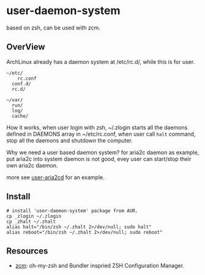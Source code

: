 user-daemon-system
====================

based on zsh, can be used with zcm.

OverView
--------

ArchLinux already has a daemon system at /etc/rc.d/, while this is for user.

	~/etc/
		rc.conf
	  conf.d/
	  rc.d/

	~/var/
	  run/
	  log/
	  cache/

How it works, when user login with zsh, ~/.zlogin starts all the daemons defined in DAEMONS array in ~/etc/rc.conf, when user call `halt` command, stop all the daemons and shutdown the computer.

Why we need a user based daemon system? for aria2c daemon as example, put aria2c into system daemon is not good, evey user can start/stop their own aria2c daemon.

more see [user-aria2cd](https://github.com/GutenYe/user-aria2cd) for an example.

Install
-------

	# install 'user-daemon-system' package from AUR.
	cp _zlogin ~/.zlogin
	cp _zhalt ~/.zhalt
	alias halt="/bin/zsh ~/.zhalt 2>/dev/null; sudo halt"
	alias reboot="/bin/zsh ~/.zhalt 2>/dev/null; sudo reboot"

Resources
---------

* [zcm](https://github.com/zcm/zcm): oh-my-zsh and Bundler inspried ZSH Configuration Manager.

